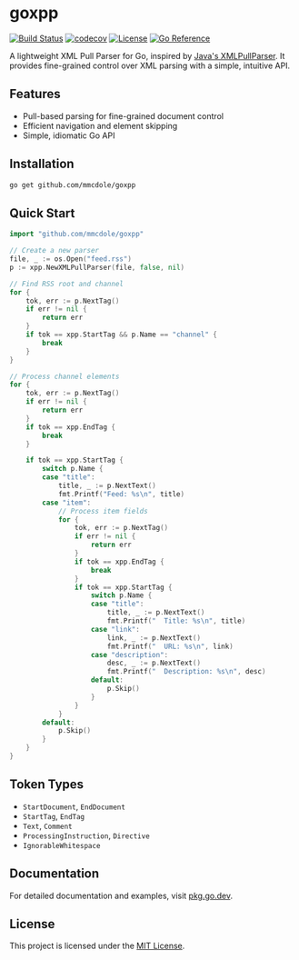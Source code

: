 # goxpp

[![Build Status](https://github.com/mmcdole/goxpp/actions/workflows/ci.yml/badge.svg)](https://github.com/mmcdole/goxpp/actions/workflows/ci.yml)
[![codecov](https://codecov.io/gh/mmcdole/goxpp/branch/master/graph/badge.svg)](https://codecov.io/gh/mmcdole/goxpp)
[![License](http://img.shields.io/:license-mit-blue.svg)](http://doge.mit-license.org)
[![Go Reference](https://pkg.go.dev/badge/github.com/mmcdole/goxpp.svg)](https://pkg.go.dev/github.com/mmcdole/goxpp)

A lightweight XML Pull Parser for Go, inspired by [Java's XMLPullParser](http://www.xmlpull.org/v1/download/unpacked/doc/quick_intro.html). It provides fine-grained control over XML parsing with a simple, intuitive API.

## Features

- Pull-based parsing for fine-grained document control
- Efficient navigation and element skipping
- Simple, idiomatic Go API

## Installation

```bash
go get github.com/mmcdole/goxpp
```

## Quick Start

```go
import "github.com/mmcdole/goxpp"

// Create a new parser
file, _ := os.Open("feed.rss")
p := xpp.NewXMLPullParser(file, false, nil)

// Find RSS root and channel
for {
    tok, err := p.NextTag()
    if err != nil {
        return err
    }
    if tok == xpp.StartTag && p.Name == "channel" {
        break
    }
}

// Process channel elements
for {
    tok, err := p.NextTag()
    if err != nil {
        return err
    }
    if tok == xpp.EndTag {
        break
    }

    if tok == xpp.StartTag {
        switch p.Name {
        case "title":
            title, _ := p.NextText()
            fmt.Printf("Feed: %s\n", title)
        case "item":
            // Process item fields
            for {
                tok, err := p.NextTag()
                if err != nil {
                    return err
                }
                if tok == xpp.EndTag {
                    break
                }
                if tok == xpp.StartTag {
                    switch p.Name {
                    case "title":
                        title, _ := p.NextText()
                        fmt.Printf("  Title: %s\n", title)
                    case "link":
                        link, _ := p.NextText()
                        fmt.Printf("  URL: %s\n", link)
                    case "description":
                        desc, _ := p.NextText()
                        fmt.Printf("  Description: %s\n", desc)
                    default:
                        p.Skip()
                    }
                }
            }
        default:
            p.Skip()
        }
    }
}
```

## Token Types

- `StartDocument`, `EndDocument`
- `StartTag`, `EndTag`
- `Text`, `Comment`
- `ProcessingInstruction`, `Directive`
- `IgnorableWhitespace`

## Documentation

For detailed documentation and examples, visit [pkg.go.dev](https://pkg.go.dev/github.com/mmcdole/goxpp).

## License

This project is licensed under the [MIT License](LICENSE).
